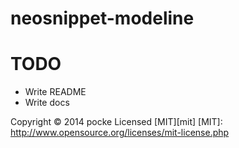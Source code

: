 neosnippet-modeline
===================

TODO
=============

- Write README
- Write docs

Copyright &copy; 2014 pocke
Licensed [MIT][mit]
[MIT]: http://www.opensource.org/licenses/mit-license.php
